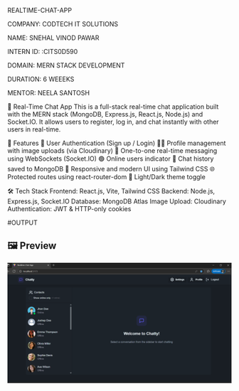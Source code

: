 REALTIME-CHAT-APP

COMPANY: CODTECH IT SOLUTIONS

NAME: SNEHAL VINOD PAWAR

INTERN ID: :CITS0D590

DOMAIN: MERN STACK DEVELOPMENT

DURATION: 6 WEEEKS

MENTOR: NEELA SANTOSH

💬 Real-Time Chat App
This is a full-stack real-time chat application built with the MERN stack (MongoDB, Express.js, React.js, Node.js) and Socket.IO. It allows users to register, log in, and chat instantly with other users in real-time.

🚀 Features
🔐 User Authentication (Sign up / Login)
🧑‍💼 Profile management with image uploads (via Cloudinary)
💬 One-to-one real-time messaging using WebSockets (Socket.IO)
🟢 Online users indicator
📁 Chat history saved to MongoDB
🎨 Responsive and modern UI using Tailwind CSS
🌐 Protected routes using react-router-dom
🌙 Light/Dark theme toggle

🛠️ Tech Stack
Frontend: React.js, Vite, Tailwind CSS
Backend: Node.js, Express.js, Socket.IO
Database: MongoDB Atlas
Image Upload: Cloudinary
Authentication: JWT & HTTP-only cookies

#OUTPUT
## 🖼️ Preview

![Chat App Preview](frontend/chat-app-preview.png)


